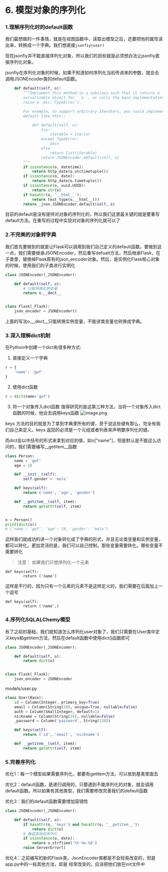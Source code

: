 # 6. 模型对象的序列化

### 1.理解序列化时的default函数

我们最想做的一件事情，就是在视图函数中，读取出模型之后，还要把他的属性读出来，转换成一个字典。我们想直接```jsonfiy(user)```

现在jsonfiy并不能直接序列化对象，所以我们的目标就是必须想办法让jsonfiy直接序列化对象。

jsonfiy在序列化对象的时候，如果不知道如何序列化当前传进来的参数，就会去调用JSONEncoder类的default函数。

```python
    def default(self, o):
        """Implement this method in a subclass such that it returns a
        serializable object for ``o``, or calls the base implementation (to
        raise a :exc:`TypeError`).

        For example, to support arbitrary iterators, you could implement
        default like this::

            def default(self, o):
                try:
                    iterable = iter(o)
                except TypeError:
                    pass
                else:
                    return list(iterable)
                return JSONEncoder.default(self, o)
        """
        if isinstance(o, datetime):
            return http_date(o.utctimetuple())
        if isinstance(o, date):
            return http_date(o.timetuple())
        if isinstance(o, uuid.UUID):
            return str(o)
        if hasattr(o, '__html__'):
            return text_type(o.__html__())
        return _json.JSONEncoder.default(self, o)
```

目前的default是没有提供对对象的序列化的，所以我们这里最关键的就是要重写default方法。在重写的过程中实现对对象的序列化就可以了

### 2.不完美的对象转字典

我们首先要做到的就是让Flask可以调用到我们自己定义的default函数。要做到这一点，我们需要继承JSONEncoder，然后重写defualt方法，然后继承Flask，在子类里，替换掉Flask原有的json_encoder对象。然后，是实例化Flask核心对象的时候，使用我们的子类进行实例化

```python
class JSONEncoder(_JSONEncoder):

    def default(self, o):
        # 只能转换实例变量
        return o.__dect__


class Flask(_Flask):
    json_encoder = JSONEncoder()
```

上面的写法o.\_\_dect__只能转换实例变量，不能讲类变量也转换成字典。


### 3.深入理解dict机制

在Python中创建一个dict有很多种方式:

1. 直接定义一个字典
```python
r = {
    'name': 'gwf'
}
```

2. 使用dict函数
```python
r = dict(name='gwf')
```

3. 将一个对象传入dict函数
值得研究的是这第三种方法，当将一个对象传入dict函数的时候，他会去调用keys函数
![image.png](https://upload-images.jianshu.io/upload_images/7220971-4a99949baa0f298e.png?imageMogr2/auto-orient/strip%7CimageView2/2/w/1240)

keys 方法的目的就是为了拿到字典里所有的键，至于说这些键有那么，完全有我们自己来定义。keys 返回的必须是一个元组或者列表来声明要序列化的键。

而dict会以中括号的形式来拿到对应的值，如o["name"]，但是默认是不能这么访问的，我们需要编写\_\_getitem__函数


```python
class Person:
    name = 'gwf'
    age = 18

    def __init__(self):
        self.gender = 'male'

    def keys(self):
        return ('name', 'age', 'gender')

    def __getitem__(self, item):
        return getattr(self, item)


o = Person()
print(dict(o))
# {'name': 'gwf', 'age': 18, 'gender': 'male'}
```

这样我们就成功的讲一个对象转化成了字典的形式，并且无论类变量和实例变量，都可以转化，更加灵活的是，我们可以自己控制，那些变量需要转化，哪些变量不需要转化

> 注意：
如果我们只想序列化一个元素
```
def keys(self):
        return ('name')
```
这样是不行的，因为只有一个元素的元素不是这样定义的，我们需要在后面加上一个逗号
```
def keys(self):
        return ('name',)
```

### 4.序列化SQLALChemy模型

有了之前的基础，我们就知道怎么序列化user对象了，我们只需要在User类中定义keys和getitem方法，然后在default函数中使用dict()函数即可

```python
class JSONEncoder(_JSONEncoder):

    def default(self, o):
        return dict(o)


class Flask(_Flask):
    json_encoder = JSONEncoder
```

models/user.py
```python
class User(Base):
    id = Column(Integer, primary_key=True)
    email = Column(String(50), unique=True, nullable=False)
    auth = Column(SmallInteger, default=1)
    nickname = Column(String(24), nullable=False)
    _password = Column('password', String(128))

    def keys(self):
        return ('id', 'email', 'nickname')

    def __getitem__(self, item):
        return getattr(self, item)
```

### 5.完善序列化

优化1：每一个模型如果需要序列化，都要有getitem方法，可以放到基类里面去

优化2：default函数，是递归调用的，只要遇到不能序列化的对象，就会调用default函数。所以如果有其他类型，我们需要修改完善我们的default函数

优化3：我们的default函数需要增加容错性

```python
class JSONEncoder(_JSONEncoder):

    def default(self, o):
        if hasattr(o, 'keys') and hasattr(o, '__getitem__'):
            return dict(o)
        # 兼容其他的序列化
        if isinstance(o, date):
            return o.strftime('%Y-%m-%d')
        raise ServerError()
```
优化4：之前编写的新的Flask类，JsonEncoder类都是不会轻易改变的，但是app.py中的一些其他方法，却是 经常改变的，应该把他们放在init文件中






